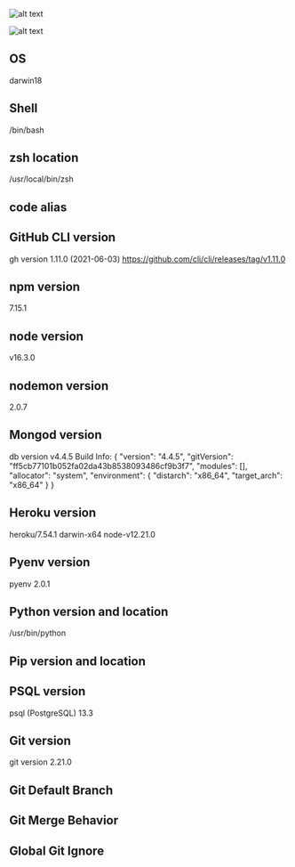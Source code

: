 ![alt text](https://lh3.googleusercontent.com/proxy/yAjiKGY8Kuj5VOGN2u9L4CNEdMgjW4mdQe0uLsk9cQiv5Dl24gMJy2mCOTF6H65K8YZJUR5vEdwUXXR4FhGU-SbI0ppZD_opdocFX_UWsnNtYUFSQZ3lQkHmw0xJyz7Q9dRL9sUJUdw9PqylSjPincAxMwcpzVPYVJ3mDtAJKTL4NPc86FnCsgpwrGEmp44DyA)

![alt text](https://i.imgur.com/UrFMaJx.png)


## OS

darwin18

## Shell

/bin/bash

## zsh location

/usr/local/bin/zsh

## code alias


## GitHub CLI version

gh version 1.11.0 (2021-06-03)
https://github.com/cli/cli/releases/tag/v1.11.0

## npm version

7.15.1

## node version

v16.3.0

## nodemon version

2.0.7

## Mongod version

db version v4.4.5
Build Info: {
    "version": "4.4.5",
    "gitVersion": "ff5cb77101b052fa02da43b8538093486cf9b3f7",
    "modules": [],
    "allocator": "system",
    "environment": {
        "distarch": "x86_64",
        "target_arch": "x86_64"
    }
}

## Heroku version

heroku/7.54.1 darwin-x64 node-v12.21.0

## Pyenv version

pyenv 2.0.1

## Python version and location


/usr/bin/python

## Pip version and location



## PSQL version

psql (PostgreSQL) 13.3

## Git version

git version 2.21.0

## Git Default Branch

## Git Merge Behavior

## Global Git Ignore


